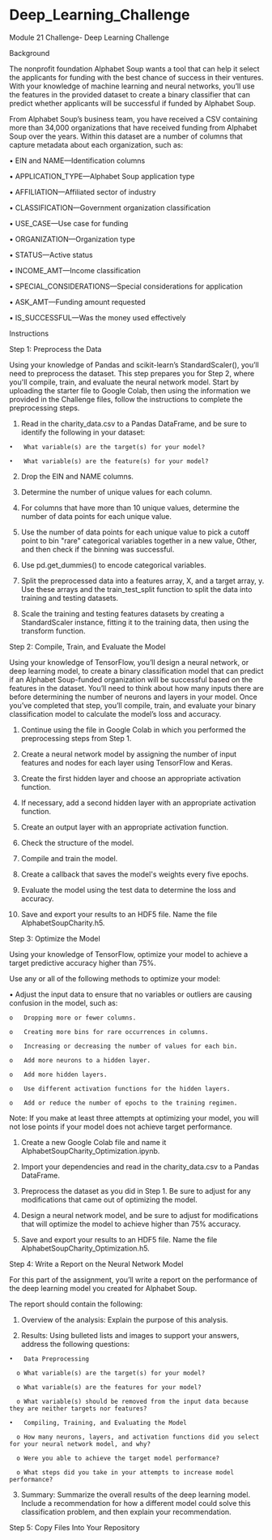 # Deep_Learning_Challenge
Module 21 Challenge- Deep Learning Challenge

Background

The nonprofit foundation Alphabet Soup wants a tool that can help it select the applicants for funding with the best chance of success in their ventures. With your knowledge of machine learning and neural networks, you’ll use the features in the provided dataset to create a binary classifier that can predict whether applicants will be successful if funded by Alphabet Soup.

From Alphabet Soup’s business team, you have received a CSV containing more than 34,000 organizations that have received funding from Alphabet Soup over the years. Within this dataset are a number of columns that capture metadata about each organization, such as:

  •	EIN and NAME—Identification columns
  
  •	APPLICATION_TYPE—Alphabet Soup application type
  
  •	AFFILIATION—Affiliated sector of industry
  
  •	CLASSIFICATION—Government organization classification
  
  •	USE_CASE—Use case for funding
  
  •	ORGANIZATION—Organization type
  
  •	STATUS—Active status
  
  •	INCOME_AMT—Income classification
  
  •	SPECIAL_CONSIDERATIONS—Special considerations for application
  
  •	ASK_AMT—Funding amount requested
  
  •	IS_SUCCESSFUL—Was the money used effectively

Instructions

Step 1: Preprocess the Data

Using your knowledge of Pandas and scikit-learn’s StandardScaler(), you’ll need to preprocess the dataset. This step prepares you for Step 2, where you'll compile, train, and evaluate the neural network model.
Start by uploading the starter file to Google Colab, then using the information we provided in the Challenge files, follow the instructions to complete the preprocessing steps.

  1.	Read in the charity_data.csv to a Pandas DataFrame, and be sure to identify the following in your dataset:

    •	What variable(s) are the target(s) for your model?

    •	What variable(s) are the feature(s) for your model?

  2.	Drop the EIN and NAME columns.

  3.	Determine the number of unique values for each column.

  4.	For columns that have more than 10 unique values, determine the number of data points for each unique value.

  5.	Use the number of data points for each unique value to pick a cutoff point to bin "rare" categorical variables together in a new value, Other, and then check if the binning was successful.

  6.	Use pd.get_dummies() to encode categorical variables.

  7.	Split the preprocessed data into a features array, X, and a target array, y. Use these arrays and the train_test_split function to split the data into training and testing datasets.

  8.	Scale the training and testing features datasets by creating a StandardScaler instance, fitting it to the training data, then using the transform function.

Step 2: Compile, Train, and Evaluate the Model

Using your knowledge of TensorFlow, you’ll design a neural network, or deep learning model, to create a binary classification model that can predict if an Alphabet Soup-funded organization will be successful based on the features in the dataset. You’ll need to think about how many inputs there are before determining the number of neurons and layers in your model. Once you’ve completed that step, you’ll compile, train, and evaluate your binary classification model to calculate the model’s loss and accuracy.

  1.	Continue using the file in Google Colab in which you performed the preprocessing steps from Step 1.

  2.	Create a neural network model by assigning the number of input features and nodes for each layer using TensorFlow and Keras.

  3.	Create the first hidden layer and choose an appropriate activation function.

  4.	If necessary, add a second hidden layer with an appropriate activation function.

  5.	Create an output layer with an appropriate activation function.

  6.	Check the structure of the model.

  7.	Compile and train the model.

  8.	Create a callback that saves the model's weights every five epochs.

  9.	Evaluate the model using the test data to determine the loss and accuracy.

  10.	Save and export your results to an HDF5 file. Name the file AlphabetSoupCharity.h5.

Step 3: Optimize the Model

Using your knowledge of TensorFlow, optimize your model to achieve a target predictive accuracy higher than 75%.

Use any or all of the following methods to optimize your model:

  •	Adjust the input data to ensure that no variables or outliers are causing confusion in the model, such as:

    o	Dropping more or fewer columns.

    o	Creating more bins for rare occurrences in columns.

    o	Increasing or decreasing the number of values for each bin.

    o	Add more neurons to a hidden layer.

    o	Add more hidden layers.

    o	Use different activation functions for the hidden layers.

    o	Add or reduce the number of epochs to the training regimen.

Note: If you make at least three attempts at optimizing your model, you will not lose points if your model does not achieve target performance.

  1.	Create a new Google Colab file and name it AlphabetSoupCharity_Optimization.ipynb.

  2.	Import your dependencies and read in the charity_data.csv to a Pandas DataFrame.

  3.	Preprocess the dataset as you did in Step 1. Be sure to adjust for any modifications that came out of optimizing the model.

  4.	Design a neural network model, and be sure to adjust for modifications that will optimize the model to achieve higher than 75% accuracy.

  5.	Save and export your results to an HDF5 file. Name the file AlphabetSoupCharity_Optimization.h5.

Step 4: Write a Report on the Neural Network Model

For this part of the assignment, you’ll write a report on the performance of the deep learning model you created for Alphabet Soup.

The report should contain the following:

  1.	Overview of the analysis: Explain the purpose of this analysis.

  2.	Results: Using bulleted lists and images to support your answers, address the following questions:

    •	Data Preprocessing

      o	What variable(s) are the target(s) for your model?

      o	What variable(s) are the features for your model?

      o	What variable(s) should be removed from the input data because they are neither targets nor features?

    •	Compiling, Training, and Evaluating the Model

      o	How many neurons, layers, and activation functions did you select for your neural network model, and why?

      o	Were you able to achieve the target model performance?

      o	What steps did you take in your attempts to increase model performance?

  3.	Summary: Summarize the overall results of the deep learning model. Include a recommendation for how a different model could solve this classification problem, and then explain your recommendation.

Step 5: Copy Files Into Your Repository
